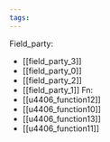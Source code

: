 ```yaml
---
tags:
---
```

Field_party:
- [[field_party_3]]
- [[field_party_0]]
- [[field_party_2]]
- [[field_party_1]]
Fn:
- [[u4406_function12]]
- [[u4406_function10]]
- [[u4406_function13]]
- [[u4406_function11]]
